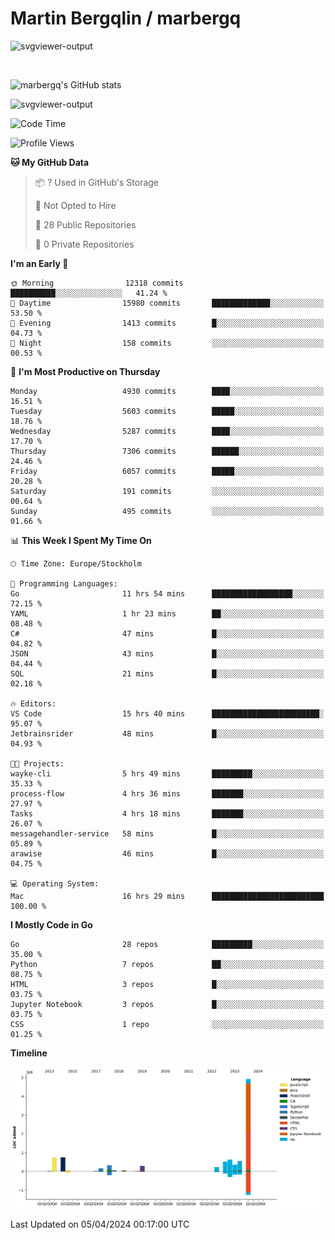 # Martin Bergqlin / marbergq

![svgviewer-output](https://user-images.githubusercontent.com/2405410/206014777-22d41ecb-c24f-421d-b7d9-bba2cb5bb0de.svg)

<br>

<!--- [![Martin's Week](https://github-readme-stats.vercel.app/api/wakatime?username=marbergq&theme=dark)](https://github.com/anuraghazra/github-readme-stats) -->

![marbergq's GitHub stats](https://github-readme-stats.vercel.app/api?username=marbergq&count_private=true&show_icons=true)

![svgviewer-output](https://wakatime.com/badge/user/3f0a2069-6683-4e19-9a4a-7d21ea815067.svg)

<!--START_SECTION:waka-->
![Code Time](http://img.shields.io/badge/Code%20Time-3%2C896%20hrs%2024%20mins-blue)

![Profile Views](http://img.shields.io/badge/Profile%20Views-0-blue)

**🐱 My GitHub Data** 

> 📦 ? Used in GitHub's Storage 
 > 
> 🚫 Not Opted to Hire
 > 
> 📜 28 Public Repositories 
 > 
> 🔑 0 Private Repositories 
 > 
**I'm an Early 🐤** 

```text
🌞 Morning                12318 commits       ██████████░░░░░░░░░░░░░░░   41.24 % 
🌆 Daytime                15980 commits       █████████████░░░░░░░░░░░░   53.50 % 
🌃 Evening                1413 commits        █░░░░░░░░░░░░░░░░░░░░░░░░   04.73 % 
🌙 Night                  158 commits         ░░░░░░░░░░░░░░░░░░░░░░░░░   00.53 % 
```
📅 **I'm Most Productive on Thursday** 

```text
Monday                   4930 commits        ████░░░░░░░░░░░░░░░░░░░░░   16.51 % 
Tuesday                  5603 commits        █████░░░░░░░░░░░░░░░░░░░░   18.76 % 
Wednesday                5287 commits        ████░░░░░░░░░░░░░░░░░░░░░   17.70 % 
Thursday                 7306 commits        ██████░░░░░░░░░░░░░░░░░░░   24.46 % 
Friday                   6057 commits        █████░░░░░░░░░░░░░░░░░░░░   20.28 % 
Saturday                 191 commits         ░░░░░░░░░░░░░░░░░░░░░░░░░   00.64 % 
Sunday                   495 commits         ░░░░░░░░░░░░░░░░░░░░░░░░░   01.66 % 
```


📊 **This Week I Spent My Time On** 

```text
🕑︎ Time Zone: Europe/Stockholm

💬 Programming Languages: 
Go                       11 hrs 54 mins      ██████████████████░░░░░░░   72.15 % 
YAML                     1 hr 23 mins        ██░░░░░░░░░░░░░░░░░░░░░░░   08.48 % 
C#                       47 mins             █░░░░░░░░░░░░░░░░░░░░░░░░   04.82 % 
JSON                     43 mins             █░░░░░░░░░░░░░░░░░░░░░░░░   04.44 % 
SQL                      21 mins             █░░░░░░░░░░░░░░░░░░░░░░░░   02.18 % 

🔥 Editors: 
VS Code                  15 hrs 40 mins      ████████████████████████░   95.07 % 
Jetbrainsrider           48 mins             █░░░░░░░░░░░░░░░░░░░░░░░░   04.93 % 

🐱‍💻 Projects: 
wayke-cli                5 hrs 49 mins       █████████░░░░░░░░░░░░░░░░   35.33 % 
process-flow             4 hrs 36 mins       ███████░░░░░░░░░░░░░░░░░░   27.97 % 
Tasks                    4 hrs 18 mins       ███████░░░░░░░░░░░░░░░░░░   26.07 % 
messagehandler-service   58 mins             █░░░░░░░░░░░░░░░░░░░░░░░░   05.89 % 
arawise                  46 mins             █░░░░░░░░░░░░░░░░░░░░░░░░   04.75 % 

💻 Operating System: 
Mac                      16 hrs 29 mins      █████████████████████████   100.00 % 
```

**I Mostly Code in Go** 

```text
Go                       28 repos            █████████░░░░░░░░░░░░░░░░   35.00 % 
Python                   7 repos             ██░░░░░░░░░░░░░░░░░░░░░░░   08.75 % 
HTML                     3 repos             █░░░░░░░░░░░░░░░░░░░░░░░░   03.75 % 
Jupyter Notebook         3 repos             █░░░░░░░░░░░░░░░░░░░░░░░░   03.75 % 
CSS                      1 repo              ░░░░░░░░░░░░░░░░░░░░░░░░░   01.25 % 
```



**Timeline**

![Lines of Code chart](https://raw.githubusercontent.com/marbergq/marbergq/main/assets/bar_graph.png)


 Last Updated on 05/04/2024 00:17:00 UTC
<!--END_SECTION:waka-->
